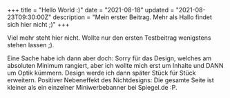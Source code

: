 +++
title = "Hello World :)"
date = "2021-08-18"
updated = "2021-08-23T09:30:00Z"
description = "Mein erster Beitrag. Mehr als Hallo findet sich hier nicht ;)"
+++

Viel mehr steht hier nicht. Wollte nur den ersten Testbeitrag wenigstens stehen
lassen ;).

Eine Sache habe ich dann aber doch: Sorry für das Design, welches am absoluten
Minimum rangiert, aber ich wollte mich erst um Inhalte und DANN um Optik
kümmern. Design werde ich dann später Stück für Stück erweitern. Positiver
Nebeneffekt des Nichtdesigns: Die gesamte Seite ist kleiner als ein einzelner
Miniwerbebanner bei Spiegel.de :P.
